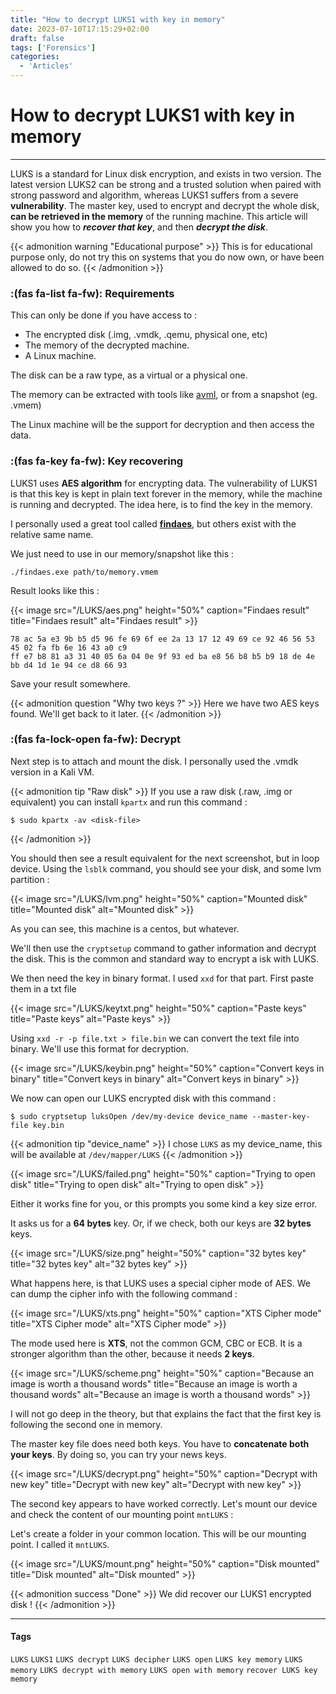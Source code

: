 ```yaml
---
title: "How to decrypt LUKS1 with key in memory"
date: 2023-07-10T17:15:29+02:00
draft: false
tags: ['Forensics']
categories:
  - 'Articles'
---
```


# How to decrypt LUKS1 with key in memory
---

LUKS is a standard for Linux disk encryption, and exists in two version. The latest version LUKS2 can be strong and a trusted solution when paired with strong password and algorithm, whereas LUKS1 suffers from a severe **vulnerability**. The master key, used to encrypt and decrypt the whole disk, **can be retrieved in the memory** of the running machine.
This article will show you how to ___recover that key___, and then ___decrypt the disk___.

{{< admonition warning "Educational purpose" >}}
This is for educational purpose only, do not try this on systems that you do now own, or have been allowed to do so.
{{< /admonition >}}

### :(fas fa-list fa-fw): Requirements

This can only be done if you have access to :

- The encrypted disk (.img, .vmdk, .qemu, physical one, etc)
- The memory of the decrypted machine.
- A Linux machine.

The disk can be a raw type, as a virtual or a physical one.

The memory can be extracted with tools like [avml](https://github.com/microsoft/avml), or from a snapshot (eg. .vmem)

The Linux machine will be the support for decryption and then access the data.

### :(fas fa-key fa-fw): Key recovering

LUKS1 uses **AES algorithm** for encrypting data. The vulnerability of LUKS1 is that this key is kept in plain text forever in the memory, while the machine is running and decrypted.
The idea here, is to find the key in the memory. 

I personally used a great tool called **[findaes](https://sourceforge.net/projects/findaes/)**, but others exist with the relative same name.

We just need to use in our memory/snapshot like this :

```pwsh
./findaes.exe path/to/memory.vmem
```

Result looks like this :

{{< image src="/LUKS/aes.png" height="50%" caption="Findaes result" title="Findaes result" alt="Findaes result" >}}

```
78 ac 5a e3 9b b5 d5 96 fe 69 6f ee 2a 13 17 12 49 69 ce 92 46 56 53 45 02 fa fb 6e 16 43 a0 c9
ff e7 b8 81 a3 31 40 05 6a 04 0e 9f 93 ed ba e8 56 b8 b5 b9 18 de 4e bb d4 1d 1e 94 ce d8 66 93
```
Save your result somewhere.

{{< admonition question "Why two keys ?" >}}
Here we have two AES keys found. We'll get back to it later. 
{{< /admonition >}}

### :(fas fa-lock-open fa-fw): Decrypt 

Next step is to attach and mount the disk. I personally used the .vmdk version in a Kali VM.

{{< admonition tip "Raw disk" >}}
If you use a raw disk (.raw, .img or equivalent) you can install ``kpartx`` and run this command :

````shell
$ sudo kpartx -av <disk-file>
````
{{< /admonition >}}

You should then see a result equivalent for the next screenshot, but in loop device.
Using the `lsblk` command, you should see your disk, and some lvm partition : 

{{< image src="/LUKS/lvm.png" height="50%" caption="Mounted disk" title="Mounted disk" alt="Mounted disk" >}}

As you can see, this machine is a centos, but whatever.

We'll then use the `cryptsetup` command to gather information and decrypt the disk. This is the common and standard way to encrypt a isk with LUKS.

We then need the key in binary format. I used `xxd` for that part.
First paste them in a txt file 

{{< image src="/LUKS/keytxt.png" height="50%" caption="Paste keys" title="Paste keys" alt="Paste keys" >}}

Using ``xxd -r -p file.txt > file.bin`` we can convert the text file into binary. We'll use this format for decryption.

{{< image src="/LUKS/keybin.png" height="50%" caption="Convert keys in binary" title="Convert keys in binary" alt="Convert keys in binary" >}}

We now can open our LUKS encrypted disk with this command :

````shell
$ sudo cryptsetup luksOpen /dev/my-device device_name --master-key-file key.bin
````

{{< admonition tip "device_name" >}}
I chose ``LUKS`` as my device_name, this will be available at `/dev/mapper/LUKS`
{{< /admonition >}}

{{< image src="/LUKS/failed.png" height="50%" caption="Trying to open disk" title="Trying to open disk" alt="Trying to open disk" >}}

Either it works fine for you, or this prompts you some kind a key size error.

It asks us for a **64 bytes** key. Or, if we check, both our keys are **32 bytes** keys.

{{< image src="/LUKS/size.png" height="50%" caption="32 bytes key" title="32 bytes key" alt="32 bytes key" >}}


What happens here, is that LUKS uses a special cipher mode of AES. We can dump the cipher info with the following command : 

{{< image src="/LUKS/xts.png" height="50%" caption="XTS Cipher mode" title="XTS Cipher mode" alt="XTS Cipher mode" >}}

The mode used here is **XTS**, not the common GCM, CBC or ECB. It is a stronger algorithm than the other, because it needs **2 keys**.

{{< image src="/LUKS/scheme.png" height="50%" caption="Because an image is worth a thousand words" title="Because an image is worth a thousand words" alt="Because an image is worth a thousand words" >}}

I will not go deep in the theory, but that explains the fact that the first key is following the second one in memory.

The master key file does need both keys. You have to **concatenate both your keys**.
By doing so, you can try your news keys.  

{{< image src="/LUKS/decrypt.png" height="50%" caption="Decrypt with new key" title="Decrypt with new key" alt="Decrypt with new key" >}}

The second key appears to have worked correctly. Let's mount our device and check the content of our mounting point `mntLUKS` :

Let's create a folder in your common location. This will be our mounting point.
I called it `mntLUKS`.

{{< image src="/LUKS/mount.png" height="50%" caption="Disk mounted" title="Disk mounted" alt="Disk mounted" >}}

{{< admonition success "Done" >}}
We did recover our LUKS1 encrypted disk !
{{< /admonition >}}

---

#### Tags
``LUKS``  ``LUKS1``  ``LUKS decrypt``  ``LUKS decipher``  ``LUKS open``  ``LUKS key memory``  ``LUKS memory``  ``LUKS decrypt with memory``  ``LUKS open with memory``  ``recover LUKS key``  ``memory``

